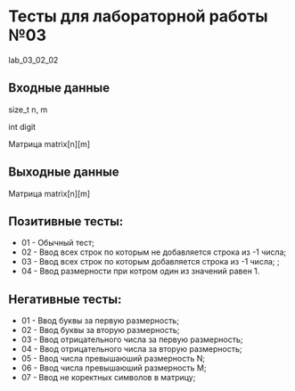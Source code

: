 # Тесты для лабораторной работы №03
lab_03_02_02
## Входные данные
size_t n, m

int digit

Матрица matrix[n][m]

## Выходные данные
Матрица matrix[n][m]

## Позитивные тесты:
- 01 - Обычный тест;
- 02 - Ввод всех строк по которым не добавляется строка из -1 числа;
- 03 - Ввод всех строк по которым добавляется строка из -1 числа; ;
- 04 - Ввод размерности при котром один из значений равен 1.

## Негативные тесты:
- 01 - Ввод буквы за первую размерность;
- 02 - Ввод буквы за вторую размерность;
- 03 - Ввод отрицательного числа за первую размерность;
- 04 - Ввод отрицательного числа за вторую размерность;
- 05 - Ввод числа превышаюший размерность N;
- 06 - Ввод числа превышаюший размерность M;
- 07 - Ввод не коректных символов в матрицу;
